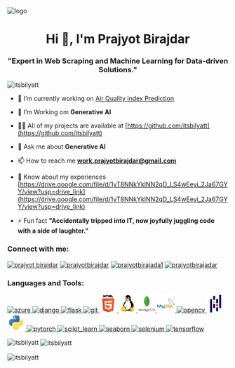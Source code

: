 ![logo](https://github.com/itsbilyatt/data_science_project/assets/106489353/ad8864fc-da24-4bea-9cc1-c65fc3bba4e0)
<h1 align="center">Hi 👋, I'm Prajyot Birajdar</h1>
<h3 align="center">"Expert in Web Scraping and Machine Learning for Data-driven Solutions."</h3>

<p align="left"> <img src="https://komarev.com/ghpvc/?username=itsbilyatt&label=Profile%20views&color=0e75b6&style=flat" alt="itsbilyatt" /> </p>

- 🔭 I’m currently working on [Air Quality index Prediction](https://github.com/users/itsbilyatt/projects/5)

- 🌱 I’m Working om **Generative AI**

- 👨‍💻 All of my projects are available at [https://github.com/itsbilyatt](https://github.com/itsbilyatt)

- 💬 Ask me about **Generative AI**

- 📫 How to reach me **work.prajyotbirajdar@gmail.com**

- 📄 Know about my experiences [https://drive.google.com/file/d/1yT8NNkYklNN2qD_LS4wEeyi_2Ja67GYY/view?usp=drive_link](https://drive.google.com/file/d/1yT8NNkYklNN2qD_LS4wEeyi_2Ja67GYY/view?usp=drive_link)

- ⚡ Fun fact **"Accidentally tripped into IT, now joyfully juggling code with a side of laughter."**

<h3 align="left">Connect with me:</h3>
<p align="left">
<a href="https://linkedin.com/in/prajyot birajdar" target="blank"><img align="center" src="https://raw.githubusercontent.com/rahuldkjain/github-profile-readme-generator/master/src/images/icons/Social/linked-in-alt.svg" alt="prajyot birajdar" height="30" width="40" /></a>
<a href="https://kaggle.com/prajyotbirajdar" target="blank"><img align="center" src="https://raw.githubusercontent.com/rahuldkjain/github-profile-readme-generator/master/src/images/icons/Social/kaggle.svg" alt="prajyotbirajdar" height="30" width="40" /></a>
<a href="https://www.hackerrank.com/prajyotbirajada1" target="blank"><img align="center" src="https://raw.githubusercontent.com/rahuldkjain/github-profile-readme-generator/master/src/images/icons/Social/hackerrank.svg" alt="prajyotbirajada1" height="30" width="40" /></a>
<a href="https://www.leetcode.com/prajyotbirajadar" target="blank"><img align="center" src="https://raw.githubusercontent.com/rahuldkjain/github-profile-readme-generator/master/src/images/icons/Social/leet-code.svg" alt="prajyotbirajadar" height="30" width="40" /></a>
</p>

<h3 align="left">Languages and Tools:</h3>
<p align="left"> <a href="https://azure.microsoft.com/en-in/" target="_blank" rel="noreferrer"> <img src="https://www.vectorlogo.zone/logos/microsoft_azure/microsoft_azure-icon.svg" alt="azure" width="40" height="40"/> </a> <a href="https://www.djangoproject.com/" target="_blank" rel="noreferrer"> <img src="https://cdn.worldvectorlogo.com/logos/django.svg" alt="django" width="40" height="40"/> </a> <a href="https://flask.palletsprojects.com/" target="_blank" rel="noreferrer"> <img src="https://www.vectorlogo.zone/logos/pocoo_flask/pocoo_flask-icon.svg" alt="flask" width="40" height="40"/> </a> <a href="https://git-scm.com/" target="_blank" rel="noreferrer"> <img src="https://www.vectorlogo.zone/logos/git-scm/git-scm-icon.svg" alt="git" width="40" height="40"/> </a> <a href="https://www.w3.org/html/" target="_blank" rel="noreferrer"> <img src="https://raw.githubusercontent.com/devicons/devicon/master/icons/html5/html5-original-wordmark.svg" alt="html5" width="40" height="40"/> </a> <a href="https://www.linux.org/" target="_blank" rel="noreferrer"> <img src="https://raw.githubusercontent.com/devicons/devicon/master/icons/linux/linux-original.svg" alt="linux" width="40" height="40"/> </a> <a href="https://www.mongodb.com/" target="_blank" rel="noreferrer"> <img src="https://raw.githubusercontent.com/devicons/devicon/master/icons/mongodb/mongodb-original-wordmark.svg" alt="mongodb" width="40" height="40"/> </a> <a href="https://www.mysql.com/" target="_blank" rel="noreferrer"> <img src="https://raw.githubusercontent.com/devicons/devicon/master/icons/mysql/mysql-original-wordmark.svg" alt="mysql" width="40" height="40"/> </a> <a href="https://opencv.org/" target="_blank" rel="noreferrer"> <img src="https://www.vectorlogo.zone/logos/opencv/opencv-icon.svg" alt="opencv" width="40" height="40"/> </a> <a href="https://pandas.pydata.org/" target="_blank" rel="noreferrer"> <img src="https://raw.githubusercontent.com/devicons/devicon/2ae2a900d2f041da66e950e4d48052658d850630/icons/pandas/pandas-original.svg" alt="pandas" width="40" height="40"/> </a> <a href="https://www.python.org" target="_blank" rel="noreferrer"> <img src="https://raw.githubusercontent.com/devicons/devicon/master/icons/python/python-original.svg" alt="python" width="40" height="40"/> </a> <a href="https://pytorch.org/" target="_blank" rel="noreferrer"> <img src="https://www.vectorlogo.zone/logos/pytorch/pytorch-icon.svg" alt="pytorch" width="40" height="40"/> </a> <a href="https://scikit-learn.org/" target="_blank" rel="noreferrer"> <img src="https://upload.wikimedia.org/wikipedia/commons/0/05/Scikit_learn_logo_small.svg" alt="scikit_learn" width="40" height="40"/> </a> <a href="https://seaborn.pydata.org/" target="_blank" rel="noreferrer"> <img src="https://seaborn.pydata.org/_images/logo-mark-lightbg.svg" alt="seaborn" width="40" height="40"/> </a> <a href="https://www.selenium.dev" target="_blank" rel="noreferrer"> <img src="https://raw.githubusercontent.com/detain/svg-logos/780f25886640cef088af994181646db2f6b1a3f8/svg/selenium-logo.svg" alt="selenium" width="40" height="40"/> </a> <a href="https://www.tensorflow.org" target="_blank" rel="noreferrer"> <img src="https://www.vectorlogo.zone/logos/tensorflow/tensorflow-icon.svg" alt="tensorflow" width="40" height="40"/> </a> </p>

<p><img align="left" src="https://github-readme-stats.vercel.app/api/top-langs?username=itsbilyatt&show_icons=true&locale=en&layout=compact" alt="itsbilyatt" /></p>

<p>&nbsp;<img align="center" src="https://github-readme-stats.vercel.app/api?username=itsbilyatt&show_icons=true&locale=en" alt="itsbilyatt" /></p>

<p><img align="center" src="https://github-readme-streak-stats.herokuapp.com/?user=itsbilyatt&" alt="itsbilyatt" /></p>

